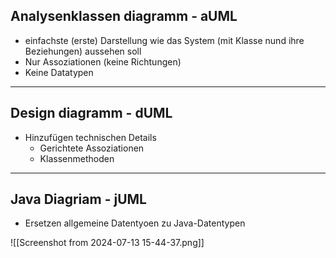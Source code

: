 ## Analysenklassen diagramm - aUML
- einfachste (erste) Darstellung wie das System (mit Klasse nund ihre Beziehungen) aussehen soll
- Nur Assoziationen (keine Richtungen)
- Keine Datatypen 

---
## Design diagramm - dUML
- Hinzufügen technischen Details
	- Gerichtete Assoziationen
	- Klassenmethoden


---

## Java Diagriam - jUML
- Ersetzen allgemeine Datentyoen zu Java-Datentypen
 
 
![[Screenshot from 2024-07-13 15-44-37.png]]